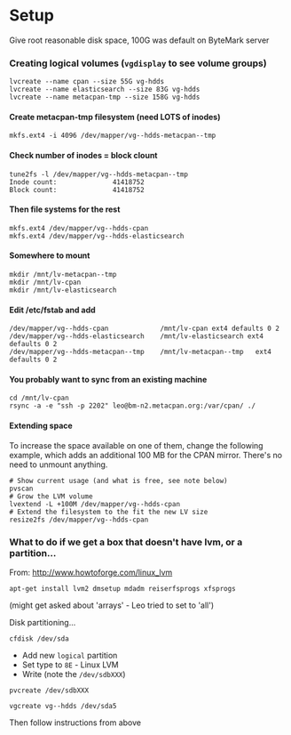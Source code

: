 # Setup

Give root reasonable disk space, 100G was default on ByteMark server

### Creating logical volumes (`vgdisplay` to see volume groups)
```
lvcreate --name cpan --size 55G vg-hdds
lvcreate --name elasticsearch --size 83G vg-hdds
lvcreate --name metacpan-tmp --size 158G vg-hdds
```

#### Create metacpan-tmp filesystem (need LOTS of inodes)
```
mkfs.ext4 -i 4096 /dev/mapper/vg--hdds-metacpan--tmp
```

#### Check number of inodes = block clount
```
tune2fs -l /dev/mapper/vg--hdds-metacpan--tmp
Inode count:              41418752
Block count:              41418752
```

#### Then file systems for the rest
```
mkfs.ext4 /dev/mapper/vg--hdds-cpan
mkfs.ext4 /dev/mapper/vg--hdds-elasticsearch
```

#### Somewhere to mount
```
mkdir /mnt/lv-metacpan--tmp
mkdir /mnt/lv-cpan
mkdir /mnt/lv-elasticsearch
```

#### Edit /etc/fstab and add
```
/dev/mapper/vg--hdds-cpan         	  /mnt/lv-cpan ext4 defaults 0 2
/dev/mapper/vg--hdds-elasticsearch    /mnt/lv-elasticsearch ext4 defaults 0 2
/dev/mapper/vg--hdds-metacpan--tmp    /mnt/lv-metacpan--tmp   ext4 defaults 0 2
```

#### You probably want to sync from an existing machine
```
cd /mnt/lv-cpan
rsync -a -e "ssh -p 2202" leo@bm-n2.metacpan.org:/var/cpan/ ./
```

#### Extending space

To increase the space available on one of them, change the following example, which adds an additional 100 MB for the CPAN mirror. There's no need to unmount anything.

```
# Show current usage (and what is free, see note below)
pvscan
# Grow the LVM volume
lvextend -L +100M /dev/mapper/vg--hdds-cpan
# Extend the filesystem to the fit the new LV size
resize2fs /dev/mapper/vg--hdds-cpan
```

### What to do if we get a box that doesn't have lvm, or a partition...

From: http://www.howtoforge.com/linux_lvm

```
apt-get install lvm2 dmsetup mdadm reiserfsprogs xfsprogs
```
(might get asked about 'arrays' - Leo tried to set to 'all')

Disk partitioning...
```
cfdisk /dev/sda
```

* Add new `logical` partition
* Set type to `8E` - Linux LVM
* Write (note the `/dev/sdbXXX`)

```
pvcreate /dev/sdbXXX
```

```
vgcreate vg--hdds /dev/sda5
```

Then follow instructions from above





